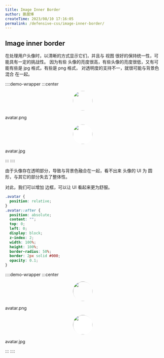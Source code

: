 ```yaml
---
title: Image Inner Border
author: 鹏展博
createTime: 2023/08/10 17:16:05
permalink: /defensive-css/image-inner-border/
---
```


## Image inner border

在处理用户头像时，以清晰的方式显示它们，并且与 视图 很好的保持统一性，可能具有一定的挑战性。
因为有些 头像的亮度很高，有些头像的亮度很低，又有可能有些是 jpg 格式，有些是 png 格式，
对透明度的支持不一，就很可能与背景色 混合 在一起。

<style scoped>

.avatar {
  width: 64px;
  height: 64px;
  border-radius: 50%;
  overflow: hidden;
  margin: auto;
}
.avatar img {
  object-fit: cover;
  width: 100%;
}
.avatar.inner {
  position: relative;
}
.avatar.inner::after {
  position: absolute;
  content: "";
  top: 0;
  left: 0;
  display: block;
  z-index: 2;
  width: 100%;
  height: 100%;
  border-radius: 50%;
  border: 2px solid #000;
  opacity: 0.1;
}
</style>


::::demo-wrapper
:::center
<div class="avatar"><img src="/images/blogger-fav.png"></div>
<p>avatar.png</p>
<div class="avatar"><img src="/images/blogger-fav.png" style="background-color: #fff"></div>
<p>avatar.jpg</p>
:::
::::

由于头像存在透明部分，导致与背景色融合在一起，看不出来 头像的 UI 为 圆形，与其它的部分失去了整体性。

对此，我们可以增加 边框，可以让 UI 看起来更为舒服。

```css
.avatar {
  position: relative;
}
.avatar::after {
  position: absolute;
  content: "";
  top: 0;
  left: 0;
  display: block;
  z-index: 2;
  width: 100%;
  height: 100%;
  border-radius: 50%;
  border: 2px solid #000;
  opacity: 0.1;
}
```

::::demo-wrapper
:::center
<div class="avatar inner"><img src="/images/blogger-fav.png"></div>
<p>avatar.png</p>
<div class="avatar inner"><img src="/images/blogger-fav.png" style="background-color: #fff"></div>
<p>avatar.jpg</p>
:::
::::

